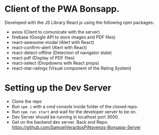 # Client of the PWA Bonsapp.

Developed with the JS Library React.js using the following npm packages:

- axios (Client to comunicate with the server)
- firebase (Google API to store images and PDF files)
- react-awesome-modal (Alert with React)
- react-confirm-alert (Alert with React)
- react-detect-offline (Detection of navigator state)
- react-pdf (Display of PDF files)
- react-select (Dropdowns with React props)
- react-star-ratings (Visual component of the Rating System)

# Setting up the Dev Server

- Clone the repo
- Run `npm i` with a cmd console inside folder of the cloned repo.
- Run `npm run start` and wait for the developer server to be on.
- Dev Server should be running in localhost port 3000.
- Get on the backend dev server. Back end Repo: https://github.com/SamuelVera/dosPiNovenos-Bonsapp-Server
